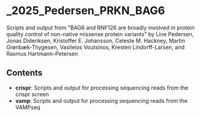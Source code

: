 # _2025_Pedersen_PRKN_BAG6
Scripts and output from "BAG6 and RNF126 are broadly involved in protein quality control of non-native missense protein variants" by Line Pedersen, Jonas Dideriksen, Kristoffer E. Johansson, Celeste M. Hackney, Martin Grønbæk-Thygesen, Vasileios Voutsinos, Kresten Lindorff-Larsen, and Rasmus Hartmann-Petersen

Contents
--------
* **crispr**: Scripts and output for processing sequencing reads from the crispr screen
* **vamp**: Scripts and output for processing sequencing reads from the VAMPseq
